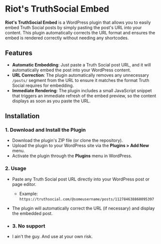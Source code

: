 # Riot's TruthSocial Embed

**Riot's TruthSocial Embed** is a WordPress plugin that allows you to easily embed Truth Social posts by simply pasting the post's URL into your content. This plugin automatically corrects the URL format and ensures the embed is rendered correctly without needing any shortcodes.

## Features

- **Automatic Embedding**: Just paste a Truth Social post URL, and it will automatically embed the post into your WordPress content.
- **URL Correction**: The plugin automatically removes any unnecessary `/posts/` segment from the URL to ensure it matches the format Truth Social requires for embedding.
- **Immediate Rendering**: The plugin includes a small JavaScript snippet that triggers an immediate refresh of the embed preview, so the content displays as soon as you paste the URL.

## Installation

### 1. Download and Install the Plugin
- Download the plugin's ZIP file (or clone the repository).
- Upload the plugin to your WordPress site via the **Plugins > Add New** menu.
- Activate the plugin through the **Plugins** menu in WordPress.

### 2. Usage
- Paste any Truth Social post URL directly into your WordPress post or page editor. 
  - Example: `https://truthsocial.com/@someusername/posts/112784638860095397`
- The plugin will automatically correct the URL (if necessary) and display the embedded post.

- ### 3. No support
- I ain't the guy. And use at your own risk.
